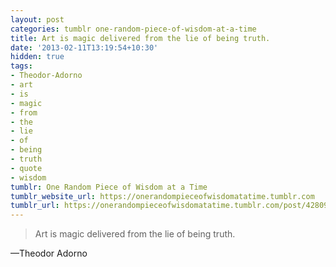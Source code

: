 ```yaml
---
layout: post
categories: tumblr one-random-piece-of-wisdom-at-a-time
title: Art is magic delivered from the lie of being truth.
date: '2013-02-11T13:19:54+10:30'
hidden: true
tags:
- Theodor-Adorno
- art
- is
- magic
- from
- the
- lie
- of
- being
- truth
- quote
- wisdom
tumblr: One Random Piece of Wisdom at a Time
tumblr_website_url: https://onerandompieceofwisdomatatime.tumblr.com
tumblr_url: https://onerandompieceofwisdomatatime.tumblr.com/post/42809788587/art-is-magic-delivered-from-the-lie-of-being
---
```

> Art is magic delivered from the lie of being truth.

—Theodor Adorno
